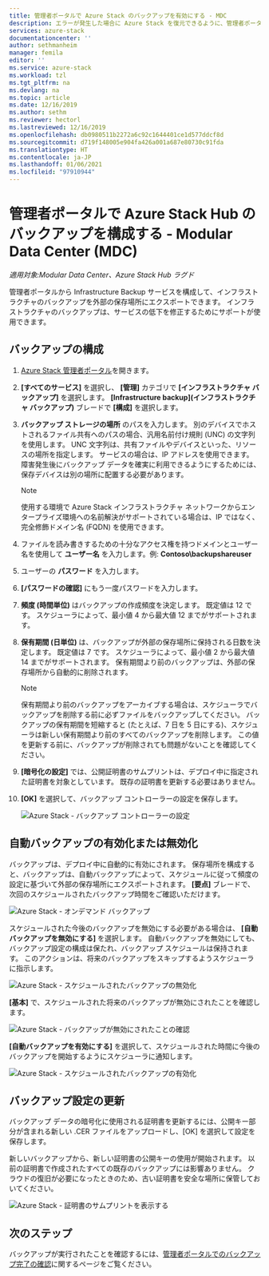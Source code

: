 ```yaml
---
title: 管理者ポータルで Azure Stack のバックアップを有効にする - MDC
description: エラーが発生した場合に Azure Stack を復元できるように、管理者ポータルで Infrastructure Backup サービスを有効にする方法を学習します。 Modular Data Center の場合。
services: azure-stack
documentationcenter: ''
author: sethmanheim
manager: femila
editor: ''
ms.service: azure-stack
ms.workload: tzl
ms.tgt_pltfrm: na
ms.devlang: na
ms.topic: article
ms.date: 12/16/2019
ms.author: sethm
ms.reviewer: hectorl
ms.lastreviewed: 12/16/2019
ms.openlocfilehash: db0980511b2272a6c92c1644401ce1d577ddcf8d
ms.sourcegitcommit: d719f148005e904fa426a001a687e80730c91fda
ms.translationtype: HT
ms.contentlocale: ja-JP
ms.lasthandoff: 01/06/2021
ms.locfileid: "97910944"
---
```

# <a name="configure-backup-for-azure-stack-hub-from-the-administrator-portal---modular-data-center-mdc"></a>管理者ポータルで Azure Stack Hub のバックアップを構成する - Modular Data Center (MDC)

*適用対象:Modular Data Center、Azure Stack Hub ラグド*

管理者ポータルから Infrastructure Backup サービスを構成して、インフラストラクチャのバックアップを外部の保存場所にエクスポートできます。 インフラストラクチャのバックアップは、サービスの低下を修正するためにサポートが使用できます。

## <a name="configure-backup"></a>バックアップの構成

1. [Azure Stack 管理者ポータル](../../operator/azure-stack-manage-portals.md)を開きます。

2. **[すべてのサービス]** を選択し、 **[管理]** カテゴリで **[インフラストラクチャ バックアップ]** を選択します。 **[Infrastructure backup]\(インフラストラクチャ バックアップ\)** ブレードで **[構成]** を選択します。

3. **バックアップ ストレージの場所** のパスを入力します。 別のデバイスでホストされるファイル共有へのパスの場合、汎用名前付け規則 (UNC) の文字列を使用します。 UNC 文字列は、共有ファイルやデバイスといった、リソースの場所を指定します。 サービスの場合は、IP アドレスを使用できます。 障害発生後にバックアップ データを確実に利用できるようにするためには、保存デバイスは別の場所に配置する必要があります。

    > [!NOTE]  
    > 使用する環境で Azure Stack インフラストラクチャ ネットワークからエンタープライズ環境への名前解決がサポートされている場合は、IP ではなく、完全修飾ドメイン名 (FQDN) を使用できます。

4. ファイルを読み書きするための十分なアクセス権を持つドメインとユーザー名を使用して **ユーザー名** を入力します。例: **Contoso\backupshareuser**

5. ユーザーの **パスワード** を入力します。

6. **[パスワードの確認]** にもう一度パスワードを入力します。

7. **頻度 (時間単位)** はバックアップの作成頻度を決定します。 既定値は 12 です。 スケジューラによって、最小値 4 から最大値 12 までがサポートされます。

8. **保有期間 (日単位)** は、バックアップが外部の保存場所に保持される日数を決定します。 既定値は 7 です。 スケジューラによって、最小値 2 から最大値 14 までがサポートされます。 保有期間より前のバックアップは、外部の保存場所から自動的に削除されます。

   > [!NOTE]
   > 保有期間より前のバックアップをアーカイブする場合は、スケジューラでバックアップを削除する前に必ずファイルをバックアップしてください。 バックアップの保有期間を短縮すると (たとえば、7 日を 5 日にする)、スケジューラは新しい保有期間より前のすべてのバックアップを削除します。 この値を更新する前に、バックアップが削除されても問題がないことを確認してください。

9. **[暗号化の設定]** では、公開証明書のサムプリントは、デプロイ中に指定された証明書を対象としています。 既存の証明書を更新する必要はありません。

10. **[OK]** を選択して、バックアップ コントローラーの設定を保存します。

    ![Azure Stack - バックアップ コントローラーの設定](media/azure-stack-backup-enable-backup-console-tzl/backup-controller-settings-certificate.png)

## <a name="enable-or-disable-automatic-backups"></a>自動バックアップの有効化または無効化

バックアップは、デプロイ中に自動的に有効にされます。 保存場所を構成すると、バックアップは、自動バックアップによって、スケジュールに従って頻度の設定に基づいて外部の保存場所にエクスポートされます。 **[要点]** ブレードで、次回のスケジュールされたバックアップ時間をご確認いただけます。

![Azure Stack - オンデマンド バックアップ](media/azure-stack-backup-enable-backup-console-tzl/on-demand-backup.png)

スケジュールされた今後のバックアップを無効にする必要がある場合は、 **[自動バックアップを無効にする]** を選択します。 自動バックアップを無効にしても、バックアップ設定の構成は保たれ、バックアップ スケジュールは保持されます。 このアクションは、将来のバックアップをスキップするようスケジューラに指示します。

![Azure Stack - スケジュールされたバックアップの無効化](media/azure-stack-backup-enable-backup-console-tzl/disable-auto-backup.png)

**[基本]** で、スケジュールされた将来のバックアップが無効にされたことを確認します。

![Azure Stack - バックアップが無効にされたことの確認](media/azure-stack-backup-enable-backup-console-tzl/confirm-disable.png)

**[自動バックアップを有効にする]** を選択して、スケジュールされた時間に今後のバックアップを開始するようにスケジューラに通知します。

![Azure Stack - スケジュールされたバックアップの有効化](media/azure-stack-backup-enable-backup-console-tzl/enable-auto-backup.png)

## <a name="update-backup-settings"></a>バックアップ設定の更新

バックアップ データの暗号化に使用される証明書を更新するには、公開キー部分が含まれる新しい .CER ファイルをアップロードし、[OK] を選択して設定を保存します。

新しいバックアップから、新しい証明書の公開キーの使用が開始されます。 以前の証明書で作成されたすべての既存のバックアップには影響ありません。 クラウドの復旧が必要になったときのため、古い証明書を安全な場所に保管しておいてください。

![Azure Stack - 証明書のサムプリントを表示する](media/azure-stack-backup-enable-backup-console-tzl/encryption-settings-thumbprint.png)

## <a name="next-steps"></a>次のステップ

バックアップが実行されたことを確認するには、[管理者ポータルでのバックアップ完了の確認](../../operator/azure-stack-backup-back-up-azure-stack.md)に関するページをご覧ください。
